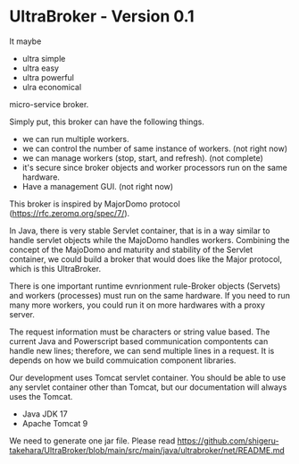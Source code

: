 # UltraBroker - Version 0.1
It maybe
 - ultra simple
 - ultra easy
 - ultra powerful
 - ulra economical
   
  micro-service broker.

Simply put, this broker can have the following things.
- we can run multiple workers. 
- we can control the number of same instance of workers. (not right now)
- we can manage workers (stop, start, and refresh). (not complete)
- it's secure since broker objects and worker processors run on the same hardware.
- Have a management GUI. (not right now)

This broker is inspired by MajorDomo protocol (https://rfc.zeromq.org/spec/7/). 

In Java, there is very stable Servlet container, that is in a way similar to handle servlet objects while the MajoDomo handles workers. Combining the concept of the MajoDomo and maturity and stability of the Servlet container, we could build a broker that would does like the Major protocol, which is this UltraBroker.

There is one important runtime evnrionment rule-Broker objects (Servets) and workers (processes) must run on the same hardware.
If you need to run many more workers, you could run it on more hardwares with a proxy server.

The request information must be characters or string value based. The current Java and Powerscript based communication compontents can handle new lines; therefore, we can send multiple lines in a request. It is depends on how we build commuication component libraries.

Our development uses Tomcat servlet container. You should be able to use any servlet container other than Tomcat, but our documentation will always uses the Tomcat.

- Java JDK 17
- Apache Tomcat 9
  
We need to generate one jar file. Please read https://github.com/shigeru-takehara/UltraBroker/blob/main/src/main/java/ultrabroker/net/README.md 
